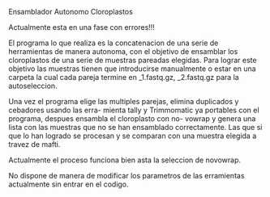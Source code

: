 Ensamblador Autonomo Cloroplastos

Actualmente esta en una fase con errores!!!

El programa lo que realiza es la concatenacion de una serie de herramientas de manera autonoma,
con el objetivo de ensamblar los cloroplastos de una serie de muestras pareadas elegidas. Para 
lograr este objetivo las muestras tienen que introducirse manualmente o estar en una carpeta la
cual cada pareja termine en _1.fastq.gz, _2.fastq.gz para la autoseleccion.

Una vez el programa elige las multiples parejas, elimina duplicados y cebadores usando las erra-
mienta tally y Trimmomatic ya portables con el programa, despues ensambla el cloroplasto con no-
vowrap y genera una lista con las muestras que no se han ensamblado correctamente. Las que si 
que lo han logrado se procesan y se comparan con una muestra elegida a travez de mafti.

Actualmente el proceso funciona bien asta la seleccion de novowrap.

No dispone de manera de modificar los parametros de las erramientas actualmente sin entrar en el
codigo. 





